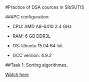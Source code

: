 #Practice of DSA cources in SibSUTIS

###PC configuration:

* CPU: AMD A8-6410 2.4 GHz

* RAM: 6 GB DDR3L

* OS: Ubuntu 15.04 64-bit

* GCC version: 4.9.2 

##Task 1: Sorting algorithmes.

[Watch here](https://github.com/nick-ugolnikov/SibSUTIS-DSA/tree/master/lab1)


